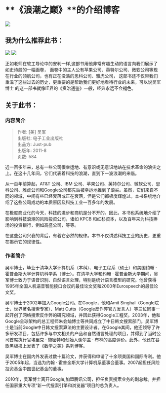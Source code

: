 # **《浪潮之巅》**的介绍博客

![](https://img3.doubanio.com/view/subject/l/public/s6807265.jpg)


## **我为什么推荐此书：**
![](https://github.com/t-a-arnold/swi-homework/blob/gh-pages/images/%E5%9B%BE1-1.png?raw=true)
![](https://github.com/t-a-arnold/swi-homework/blob/gh-pages/images/%E5%9B%BE1-2.png?raw=true)


正如老师在软工导论中的安利一样,这部书用他非常有趣生动的语言向我们展示了如史诗般的一幅画卷，
画卷中的主人公有苹果公司、英特尔公司、微软公司等现在行业的领航公司，也有正在没落的思科公司、雅虎公司，
这部书还不仅带我们重温了这些过去的历史，更重要的是帮助我们更好地看待行业的未来，可以说吴军博士
的这一部书就像IT界的《资治通鉴》一般，经典永远不会褪色。



## **关于此书：**

### **内容简介**
>作者:  [美] 吴军     
>出版社: 电子工业出版社    
>出品方: Just-pub    
>出版年: 2011-8    
>页数: 584    

近一百多年来，总有一些公司很幸运地、有意识或无意识地站在技术革命的浪尖之上。在这十几年间，它们代表着科技的浪潮，直到下一波浪潮的来临。

从一百年前算起，AT&T 公司、IBM 公司、苹果公司、英特尔公司、微软公司、思科公司、雅虎公司和Google公司都先后被幸运地推到了浪尖。虽然，它们来自不同的领域，中间有些已经衰落或正在衰落，但是它们都极度辉煌过。本书系统地介绍了这些公司成功的本质原因及科技工业一百多年的发展。

在极度商业化的今天，科技的进步和商机是分不开的。因此，本书也系统地介绍了影响到科技浪潮的风险投资公司，诸如 KPCB 和红杉资本，以及百年来为科技捧场的投资银行，例如高盛公司，等等。

在这些公司兴衰的背后，有着它必然的规律。本书不仅讲述科技工业的历史，更重在揭示它的规律性。

### **作者简介**
吴军博士，毕业于清华大学计算机系（本科）、电子工程系（硕士）和美国约翰 · 霍普金斯大学计算机科学系（博士）。在清华大学和约翰 · 霍普金斯大学期间，吴军博士致力于语音识别、自然语言处理，特别是统计语言模型的研究。他曾获得1995年全国人机语音智能接口会议的最佳论文奖和2000年Eurospeech的最佳论文奖。

吴军博士于2002年加入Google公司。在Google，他和Amit Singhal（Google院士，世界著名搜索专家）、Matt Cutts（Google反作弊官方发言人）等三位同事一起开创了网络搜索反作弊的研究领域，并因此获得Google工程奖。2003年，他和Google全球架构的总工程师朱会灿博士等共同成立了中日韩文搜索部门。吴军博士是当前Google中日韩文搜索算法的主要设计者。在Google其间，他还领导了许多研发项目，包括许多与中文相关的产品和自然语言处理的项目，并得到了当时公司首席执行官埃里克 · 施密特和创始人谢尔盖 · 布林的高度评价。此外，他还在谷歌黑板报上发表了《数学之美》系列博客。

吴军博士在国内外发表过数十篇论文，并获得和申请了十余项美国和国际专利。他于2005年起，当选为约翰 · 霍普金斯大学计算机系董事会董事。2007起担任风险投资基金中国世纪基金的董事。

2010年，吴军博士离开Google,加盟腾讯公司，担任负责搜索业务的副总裁。并担任国家重大专项“新一代搜索引擎和浏览器”项目的总负责人。


